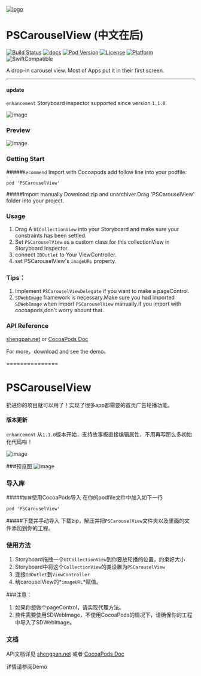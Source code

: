 [![logo][logo]][blog]

# PSCarouselView (中文在后)

[![Build Status][status]][travis]
[![docs][docs]][CocoaPods]
[![Pod Version][version]][CocoaPods]
[![License][license]][CocoaPods]
[![Platform][platform]][CocoaPods]
![SwiftCompatible][SwiftCompatible]

A drop-in carousel view. Most of Apps put it in their first screen.

---

#### **update**

`enhancement` Storyboard inspector supported since version `1.1.0`

![image](https://raw.githubusercontent.com/DeveloperPans/PSCarouselView/master/Inspector.png)
 

### Preview 
![image](https://raw.githubusercontent.com/DeveloperPans/PSCarouselView/master/PSCarouselView.gif)

### Getting Start

#####`Recommend` Import with Cocoapods
add follow line into your podfile:

    pod 'PSCarouselView'
    
#####Import manually
Download zip and unarchiver.Drag 'PSCarouselView' folder into your project.


### Usage
1. Drag A `UICollectionView` into your Storyboard and make sure your constraints has been settled.
2. Set `PSCarouselView` as a custom class for this collectionView in Storyboard Inspector.
3. connect `IBOutlet` to Your ViewController.
4. set PSCarouselView's `imageURL` property.

### Tips：
1. Implement `PSCarouselViewDelegate` if you want to make a pageControl.
2. `SDWebImage` framework is necessary.Make sure you had imported `SDWebImage` when import `PSCarouselView` manually.if you import with cocoapods,don't worry abount that.

### API Reference

[shengpan.net](http://doc.shengpan.net/Classes/PSCarouselView.html) or [CocoaPods Doc](http://cocoadocs.org/docsets/PSCarouselView/1.3.0)

For more，download and see the demo。

===============

# PSCarouselView 
扔进你的项目就可以用了！实现了很多app都需要的首页广告轮播功能。

#### **版本更新**

`enhancement` 从`1.1.0`版本开始，支持故事板直接编辑属性，不用再写那么多初始化代码啦！

![image](https://raw.githubusercontent.com/DeveloperPans/PSCarouselView/master/Inspector.png)

###预览图 
![image](https://raw.githubusercontent.com/DeveloperPans/PSCarouselView/master/PSCarouselView.gif)

### 导入库
#####`推荐`使用CocoaPods导入
在你的podfile文件中加入如下一行

    pod 'PSCarouselView'
    
#####下载并手动导入
下载zip，解压并把`PSCarouselView`文件夹以及里面的文件添加到你的工程。


### 使用方法
1. Storyboard拖拽一个`UICollectionView`到你要放轮播的位置，约束好大小
2. Storyboard中将这个`CollectionView`的类设置为`PSCarouselView`
3. 连接`IBOutlet`到`ViewController`
4. 给carouselView的*`imageURL`*赋值。

###注意：
1. 如果你想做个pageControl，请实现代理方法。
2. 控件需要使用SDWebImage，不使用CocoaPods的情况下，请确保你的工程中导入了SDWebImage。

### 文档

API文档详见 [shengpan.net](http://doc.shengpan.net/Classes/PSCarouselView.html) 或者 [CocoaPods Doc](http://cocoadocs.org/docsets/PSCarouselView/1.3.0)

详情请参阅Demo

[CocoaPods]: http://cocoapods.org/pods/PSCarouselView

[travis]: (https://travis-ci.org/DeveloperPans/PSCarouselView)

[docs]: https://img.shields.io/cocoapods/metrics/doc-percent/PSCarouselView.svg

[version]: https://img.shields.io/cocoapods/v/PSCarouselView.svg?style=flat

[status]: https://travis-ci.org/DeveloperPans/PSCarouselView.svg?branch=master

[license]: https://img.shields.io/cocoapods/l/PSCarouselView.svg?style=flat

[platform]: https://img.shields.io/cocoapods/p/PSCarouselView.svg?style=flat

[SwiftCompatible]: https://img.shields.io/badge/Swift-compatible-orange.svg

[logo]: https://raw.githubusercontent.com/DeveloperPans/PSCarouselView/master/logo.png

[blog]: http://shengpan.net


